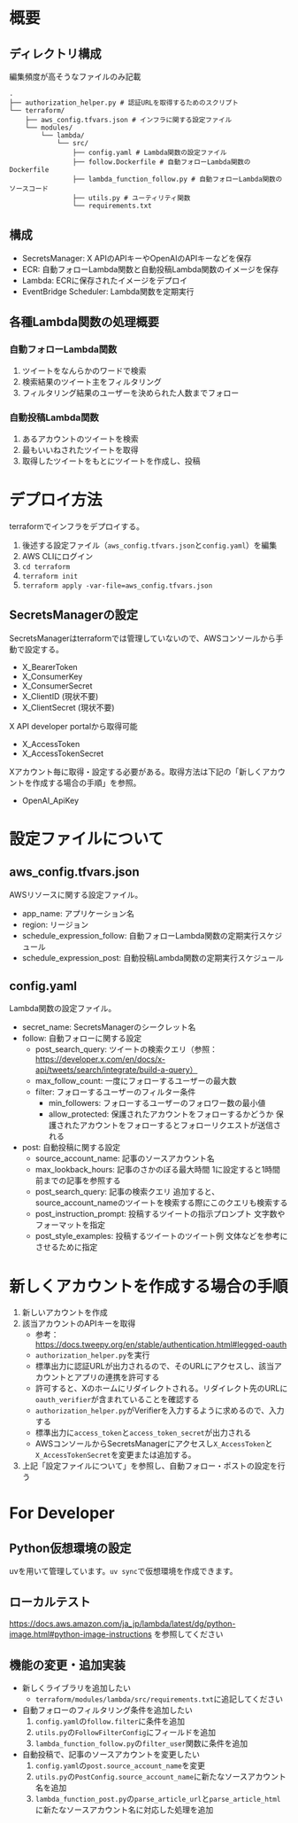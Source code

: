 # 概要

## ディレクトリ構成

編集頻度が高そうなファイルのみ記載

```
.
├── authorization_helper.py # 認証URLを取得するためのスクリプト
└── terraform/
    ├── aws_config.tfvars.json # インフラに関する設定ファイル 
    └── modules/
        └── lambda/
            └── src/
                ├── config.yaml # Lambda関数の設定ファイル
                ├── follow.Dockerfile # 自動フォローLambda関数のDockerfile
                ├── lambda_function_follow.py # 自動フォローLambda関数のソースコード
                ├── utils.py # ユーティリティ関数
                └── requirements.txt
```

## 構成

- SecretsManager: X APIのAPIキーやOpenAIのAPIキーなどを保存
- ECR: 自動フォローLambda関数と自動投稿Lambda関数のイメージを保存
- Lambda: ECRに保存されたイメージをデプロイ
- EventBridge Scheduler: Lambda関数を定期実行



## 各種Lambda関数の処理概要
### 自動フォローLambda関数
1. ツイートをなんらかのワードで検索
2. 検索結果のツイート主をフィルタリング
3. フィルタリング結果のユーザーを決められた人数までフォロー

### 自動投稿Lambda関数

1. あるアカウントのツイートを検索
2. 最もいいねされたツイートを取得
3. 取得したツイートをもとにツイートを作成し、投稿

# デプロイ方法

terraformでインフラをデプロイする。

1. 後述する設定ファイル（`aws_config.tfvars.json`と`config.yaml`）を編集
2. AWS CLIにログイン
3. `cd terraform`
4. `terraform init`
5. `terraform apply -var-file=aws_config.tfvars.json`

## SecretsManagerの設定
SecretsManagerはterraformでは管理していないので、AWSコンソールから手動で設定する。

- X_BearerToken
- X_ConsumerKey
- X_ConsumerSecret
- X_ClientID (現状不要)
- X_ClientSecret (現状不要)

X API developer portalから取得可能

- X_AccessToken
- X_AccessTokenSecret

Xアカウント毎に取得・設定する必要がある。取得方法は下記の「新しくアカウントを作成する場合の手順」を参照。

- OpenAI_ApiKey

# 設定ファイルについて

## aws_config.tfvars.json

AWSリソースに関する設定ファイル。
- app_name: アプリケーション名
- region: リージョン
- schedule_expression_follow: 自動フォローLambda関数の定期実行スケジュール
- schedule_expression_post: 自動投稿Lambda関数の定期実行スケジュール

## config.yaml

Lambda関数の設定ファイル。
- secret_name: SecretsManagerのシークレット名
- follow: 自動フォローに関する設定
    - post_search_query: ツイートの検索クエリ（参照：https://developer.x.com/en/docs/x-api/tweets/search/integrate/build-a-query）
    - max_follow_count: 一度にフォローするユーザーの最大数
    - filter: フォローするユーザーのフィルター条件
        - min_followers: フォローするユーザーのフォロワー数の最小値
        - allow_protected: 保護されたアカウントをフォローするかどうか 保護されたアカウントをフォローするとフォローリクエストが送信される
- post: 自動投稿に関する設定
    - source_account_name: 記事のソースアカウント名
    - max_lookback_hours: 記事のさかのぼる最大時間 1に設定すると1時間前までの記事を参照する
    - post_search_query: 記事の検索クエリ 追加すると、source_account_nameのツイートを検索する際にこのクエリも検索する
    - post_instruction_prompt: 投稿するツイートの指示プロンプト 文字数やフォーマットを指定
    - post_style_examples: 投稿するツイートのツイート例 文体などを参考にさせるために指定

# 新しくアカウントを作成する場合の手順

1. 新しいアカウントを作成
2. 該当アカウントのAPIキーを取得
    - 参考：https://docs.tweepy.org/en/stable/authentication.html#legged-oauth
    - `authorization_helper.py`を実行
    - 標準出力に認証URLが出力されるので、そのURLにアクセスし、該当アカウントとアプリの連携を許可する
    - 許可すると、Xのホームにリダイレクトされる。リダイレクト先のURLに`oauth_verifier`が含まれていることを確認する
    - `authorization_helper.py`がVerifierを入力するように求めるので、入力する
    - 標準出力に`access_token`と`access_token_secret`が出力される
    - AWSコンソールからSecretsManagerにアクセスし`X_AccessToken`と`X_AccessTokenSecret`を変更または追加する。
3. 上記「設定ファイルについて」を参照し、自動フォロー・ポストの設定を行う


# For Developer
## Python仮想環境の設定
uvを用いて管理しています。`uv sync`で仮想環境を作成できます。

## ローカルテスト
https://docs.aws.amazon.com/ja_jp/lambda/latest/dg/python-image.html#python-image-instructions
を参照してください

## 機能の変更・追加実装
- 新しくライブラリを追加したい
    - `terraform/modules/lambda/src/requirements.txt`に追記してください
- 自動フォローのフィルタリング条件を追加したい
    1. `config.yaml`の`follow.filter`に条件を追加
    2. `utils.py`の`FollowFilterConfig`にフィールドを追加
    3. `lambda_function_follow.py`の`filter_user`関数に条件を追加
- 自動投稿で、記事のソースアカウントを変更したい
    1. `config.yaml`の`post.source_account_name`を変更
    2. `utils.py`の`PostConfig.source_account_name`に新たなソースアカウント名を追加
    3. `lambda_function_post.py`の`parse_article_url`と`parse_article_html`に新たなソースアカウント名に対応した処理を追加
